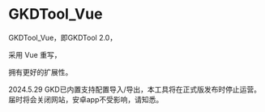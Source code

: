 # GKDTool_Vue

GKDTool_Vue，即GKDTool 2.0，

采用 Vue 重写，

拥有更好的扩展性。

2024.5.29 GKD已内置支持配置导入/导出，本工具将在正式版发布时停止运营。届时将会关闭网站，安卓app不受影响，请知悉。
